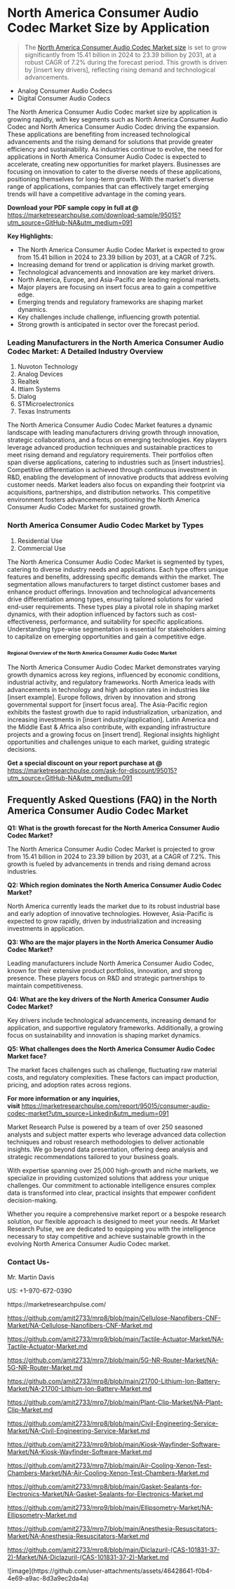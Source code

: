 <h1>North America Consumer Audio Codec Market&nbsp;Size by Application</h1><blockquote><p>The <a href="https://marketresearchpulse.com/download-sample/95015?utm_source=GitHub-NA&amp;utm_medium=091">North America Consumer Audio Codec Market size</a> is set to grow significantly from 15.41 billion in 2024 to 23.39 billion by 2031, at a robust CAGR of 7.2% during the forecast period. This growth is driven by [insert key drivers], reflecting rising demand and technological advancements.</p></blockquote><ul><li>Analog Consumer Audio Codecs<li> Digital Consumer Audio Codecs</li></ul><p>The North America Consumer Audio Codec market size by application is growing rapidly, with key segments such as North America Consumer Audio Codec and North America Consumer Audio Codec driving the expansion. These applications are benefiting from increased technological advancements and the rising demand for solutions that provide greater efficiency and sustainability. As industries continue to evolve, the need for applications in North America Consumer Audio Codec is expected to accelerate, creating new opportunities for market players. Businesses are focusing on innovation to cater to the diverse needs of these applications, positioning themselves for long-term growth. With the market's diverse range of applications, companies that can effectively target emerging trends will have a competitive advantage in the coming years.</p><p><strong>Download your PDF sample copy in full at @ </strong><a href="https://marketresearchpulse.com/download-sample/95015?utm_source=GitHub-NA&amp;utm_medium=091">https://marketresearchpulse.com/download-sample/95015?utm_source=GitHub-NA&amp;utm_medium=091</a></p><p><strong>Key Highlights: </strong></p><ul><li>The North America Consumer Audio Codec Market is expected to grow from 15.41 billion in 2024 to 23.39 billion by 2031, at a CAGR of 7.2%.</li><li>Increasing demand for trend or application is driving market growth.</li><li>Technological advancements and innovation are key market drivers.</li><li>North America, Europe, and Asia-Pacific are leading regional markets.</li><li>Major players are focusing on insert focus area to gain a competitive edge.</li><li>Emerging trends and regulatory frameworks are shaping market dynamics.</li><li>Key challenges include challenge, influencing growth potential.</li><li>Strong growth is anticipated in sector over the forecast period.</li></ul><h3>Leading Manufacturers in the North America Consumer Audio Codec Market: A Detailed Industry Overview</h3><ol><li>Nuvoton Technology</li><li>Analog Devices</li><li>Realtek</li><li>Ittiam Systems</li><li>Dialog</li><li>STMicroelectronics</li><li>Texas Instruments</li></ol><div class="flex max-w-full flex-col flex-grow"><div class="min-h-8 text-message flex w-full flex-col items-end gap-2 whitespace-normal break-words [.text-message+&amp;]:mt-5" dir="auto" data-message-author-role="assistant" data-message-id="fd8432e4-4910-450d-b182-61b7bfb0a01f" data-message-model-slug="gpt-4o"><div class="flex w-full flex-col gap-1 empty:hidden first:pt-[3px]"><div class="markdown prose w-full break-words dark:prose-invert light"><p>The North America Consumer Audio Codec Market features a dynamic landscape with leading manufacturers driving growth through innovation, strategic collaborations, and a focus on emerging technologies. Key players leverage advanced production techniques and sustainable practices to meet rising demand and regulatory requirements. Their portfolios often span diverse applications, catering to industries such as [insert industries]. Competitive differentiation is achieved through continuous investment in R&amp;D, enabling the development of innovative products that address evolving customer needs. Market leaders also focus on expanding their footprint via acquisitions, partnerships, and distribution networks. This competitive environment fosters advancements, positioning the North America Consumer Audio Codec Market for sustained growth.</p></div></div></div></div><h3>North America Consumer Audio Codec Market by Types</h3><ol><li>Residential Use<li> Commercial Use</li></ol><div class="flex max-w-full flex-col flex-grow"><div class="min-h-8 text-message flex w-full flex-col items-end gap-2 whitespace-normal break-words [.text-message+&amp;]:mt-5" dir="auto" data-message-author-role="assistant" data-message-id="084470be-0bb7-4664-bddf-5156b4f41249" data-message-model-slug="gpt-4o-mini"><div class="flex w-full flex-col gap-1 empty:hidden first:pt-[3px]"><div class="markdown prose w-full break-words dark:prose-invert light"><p>The North America Consumer Audio Codec Market is segmented by types, catering to diverse industry needs and applications. Each type offers unique features and benefits, addressing specific demands within the market. The segmentation allows manufacturers to target distinct customer bases and enhance product offerings. Innovation and technological advancements drive differentiation among types, ensuring tailored solutions for varied end-user requirements. These types play a pivotal role in shaping market dynamics, with their adoption influenced by factors such as cost-effectiveness, performance, and suitability for specific applications. Understanding type-wise segmentation is essential for stakeholders aiming to capitalize on emerging opportunities and gain a competitive edge.</p></div></div></div></div><h3><span style="font-size: 11px;">Regional Overview of the North America Consumer Audio Codec Market</span></h3><div class="flex max-w-full flex-col flex-grow"><div class="min-h-8 text-message flex w-full flex-col items-end gap-2 whitespace-normal break-words [.text-message+&amp;]:mt-5" dir="auto" data-message-author-role="assistant" data-message-id="e9038762-ce64-4e30-91c9-9bd413514231" data-message-model-slug="gpt-4o-mini"><div class="flex w-full flex-col gap-1 empty:hidden first:pt-[3px]"><div class="markdown prose w-full break-words dark:prose-invert light"><p>The North America Consumer Audio Codec Market demonstrates varying growth dynamics across key regions, influenced by economic conditions, industrial activity, and regulatory frameworks. North America leads with advancements in technology and high adoption rates in industries like [insert example]. Europe follows, driven by innovation and strong governmental support for [insert focus area]. The Asia-Pacific region exhibits the fastest growth due to rapid industrialization, urbanization, and increasing investments in [insert industry/application]. Latin America and the Middle East &amp; Africa also contribute, with expanding infrastructure projects and a growing focus on [insert trend]. Regional insights highlight opportunities and challenges unique to each market, guiding strategic decisions.</p></div></div></div></div><p><strong>Get a special discount on your report purchase at @ </strong><a href="https://marketresearchpulse.com/ask-for-discount/95015?utm_source=GitHub-NA&amp;utm_medium=091">https://marketresearchpulse.com/ask-for-discount/95015?utm_source=GitHub-NA&amp;utm_medium=091</a></p><h2>Frequently Asked Questions (FAQ) in the North America Consumer Audio Codec Market</h2><p><strong>Q1: What is the growth forecast for the North America Consumer Audio Codec Market?</strong></p><p>The North America Consumer Audio Codec Market is projected to grow from 15.41 billion in 2024 to 23.39 billion by 2031, at a CAGR of 7.2%. This growth is fueled by advancements in trends and rising demand across industries.</p><p><strong>Q2: Which region dominates the North America Consumer Audio Codec Market?</strong></p><p>North America currently leads the market due to its robust industrial base and early adoption of innovative technologies. However, Asia-Pacific is expected to grow rapidly, driven by industrialization and increasing investments in application.</p><p><strong>Q3: Who are the major players in the North America Consumer Audio Codec Market?</strong></p><p>Leading manufacturers include North America Consumer Audio Codec, known for their extensive product portfolios, innovation, and strong presence. These players focus on R&amp;D and strategic partnerships to maintain competitiveness.</p><p><strong>Q4: What are the key drivers of the North America Consumer Audio Codec Market?</strong></p><p>Key drivers include technological advancements, increasing demand for application, and supportive regulatory frameworks. Additionally, a growing focus on sustainability and innovation is shaping market dynamics.</p><p><strong>Q5: What challenges does the North America Consumer Audio Codec Market face?</strong></p><p>The market faces challenges such as challenge, fluctuating raw material costs, and regulatory complexities. These factors can impact production, pricing, and adoption rates across regions.</p><p><strong>For more information or any inquiries, visit&nbsp;</strong><a href="https://marketresearchpulse.com/report/95015/consumer-audio-codec-market?utm_source=Linkedin&utm_medium=091">https://marketresearchpulse.com/report/95015/consumer-audio-codec-market?utm_source=Linkedin&utm_medium=091</a></p><p>Market Research Pulse is powered by a team of over 250 seasoned analysts and subject matter experts who leverage advanced data collection techniques and robust research methodologies to deliver actionable insights. We go beyond data presentation, offering deep analysis and strategic recommendations tailored to your business goals.</p><p>With expertise spanning over 25,000 high-growth and niche markets, we specialize in providing customized solutions that address your unique challenges. Our commitment to actionable intelligence ensures complex data is transformed into clear, practical insights that empower confident decision-making.</p><p>Whether you require a comprehensive market report or a bespoke research solution, our flexible approach is designed to meet your needs. At Market Research Pulse, we are dedicated to equipping you with the intelligence necessary to stay competitive and achieve sustainable growth in the evolving North America Consumer Audio Codec market.</p><h3><strong>Contact Us-</strong></h3><p>Mr. Martin Davis</p><p>US: +1-970-672-0390</p><p>https://marketresearchpulse.com/</p><p><a href="https://github.com/amit2733/mrp8/blob/main/Cellulose-Nanofibers-CNF-Market/NA-Cellulose-Nanofibers-CNF-Market.md">https://github.com/amit2733/mrp8/blob/main/Cellulose-Nanofibers-CNF-Market/NA-Cellulose-Nanofibers-CNF-Market.md</a></p><p><a href="https://github.com/amit2733/mrp9/blob/main/Tactile-Actuator-Market/NA-Tactile-Actuator-Market.md">https://github.com/amit2733/mrp9/blob/main/Tactile-Actuator-Market/NA-Tactile-Actuator-Market.md</a></p><p><a href="https://github.com/amit2733/mrp7/blob/main/5G-NR-Router-Market/NA-5G-NR-Router-Market.md">https://github.com/amit2733/mrp7/blob/main/5G-NR-Router-Market/NA-5G-NR-Router-Market.md</a></p><p><a href="https://github.com/amit2733/mrp8/blob/main/21700-Lithium-Ion-Battery-Market/NA-21700-Lithium-Ion-Battery-Market.md">https://github.com/amit2733/mrp8/blob/main/21700-Lithium-Ion-Battery-Market/NA-21700-Lithium-Ion-Battery-Market.md</a></p><p><a href="https://github.com/amit2733/mrp7/blob/main/Plant-Clip-Market/NA-Plant-Clip-Market.md">https://github.com/amit2733/mrp7/blob/main/Plant-Clip-Market/NA-Plant-Clip-Market.md</a></p><p><a href="https://github.com/amit2733/mrp8/blob/main/Civil-Engineering-Service-Market/NA-Civil-Engineering-Service-Market.md">https://github.com/amit2733/mrp8/blob/main/Civil-Engineering-Service-Market/NA-Civil-Engineering-Service-Market.md</a></p><p><a href="https://github.com/amit2733/mrp9/blob/main/Kiosk-Wayfinder-Software-Market/NA-Kiosk-Wayfinder-Software-Market.md">https://github.com/amit2733/mrp9/blob/main/Kiosk-Wayfinder-Software-Market/NA-Kiosk-Wayfinder-Software-Market.md</a></p><p><a href="https://github.com/amit2733/mrp7/blob/main/Air-Cooling-Xenon-Test-Chambers-Market/NA-Air-Cooling-Xenon-Test-Chambers-Market.md">https://github.com/amit2733/mrp7/blob/main/Air-Cooling-Xenon-Test-Chambers-Market/NA-Air-Cooling-Xenon-Test-Chambers-Market.md</a></p><p><a href="https://github.com/amit2733/mrp8/blob/main/Gasket-Sealants-for-Electronics-Market/NA-Gasket-Sealants-for-Electronics-Market.md">https://github.com/amit2733/mrp8/blob/main/Gasket-Sealants-for-Electronics-Market/NA-Gasket-Sealants-for-Electronics-Market.md</a></p><p><a href="https://github.com/amit2733/mrp9/blob/main/Ellipsometry-Market/NA-Ellipsometry-Market.md">https://github.com/amit2733/mrp9/blob/main/Ellipsometry-Market/NA-Ellipsometry-Market.md</a></p><p><a href="https://github.com/amit2733/mrp7/blob/main/Anesthesia-Resuscitators-Market/NA-Anesthesia-Resuscitators-Market.md">https://github.com/amit2733/mrp7/blob/main/Anesthesia-Resuscitators-Market/NA-Anesthesia-Resuscitators-Market.md</a></p><p><a href="https://github.com/amit2733/mrp8/blob/main/Diclazuril-(CAS-101831-37-2)-Market/NA-Diclazuril-(CAS-101831-37-2)-Market.md">https://github.com/amit2733/mrp8/blob/main/Diclazuril-(CAS-101831-37-2)-Market/NA-Diclazuril-(CAS-101831-37-2)-Market.md</a></p>
![image](https://github.com/user-attachments/assets/46428641-f0b4-4e69-a9ac-8d3a9ec2da4a)
